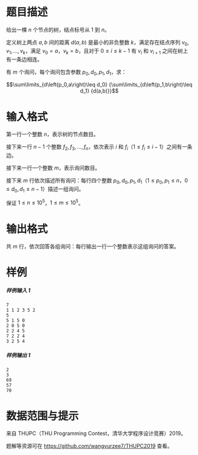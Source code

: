 
# 题目描述

给出一棵 $n$ 个节点的树，结点标号从 $1$ 到 $n$。

定义树上两点 $a,b$ 间的距离 $d\left( a,b\right)$ 是最小的非负整数 $k$，满足存在结点序列 $v_0,v_1,\dots ,v_k$，满足 $v_0=a$，$v_k=b$，且对于 $0\leq i\leq k-1$ 有 $v_i$ 和 $v_{i+1}$ 之间在树上有一条边相连。

有 $m$ 个询问，每个询问包含参数 $p_0,d_0,p_1,d_1$，求：

$$\sum\limits_{d\left(p_0,a\right)\leq d_0} {\sum\limits_{d\left(p_1,b\right)\leq d_1} {d(a,b)}}$$


# 输入格式

第一行一个整数 $n$，表示树的节点数目。

接下来一行 $n-1$ 个整数 $f_2 ,f_3 ,\dots, f_n$，依次表示 $i$ 和 $f_i$（$1\leq f_i\leq i-1$）之间有一条边。

接下来一行一个整数 $m$，表示询问数目。

接下来 $m$ 行依次描述所有询问：每行四个整数 $p_0,d_0,p_1,d_1$（$1\leq p_0 ,p_1\leq n$，$0\leq d_0 ,d_1\leq n-1$）描述一组询问。

保证 $1\leq n\leq 10^5$，$1\leq m\leq 10^5$。

# 输出格式

共 $m$ 行，依次回答各组询问：每行输出一行一个整数表示这组询问的答案。

# 样例

##### 样例输入 1

```plain
7
1 1 2 3 5 2
5
5 1 5 0
2 0 5 0
2 2 4 5
7 2 2 4
3 2 5 4
```

##### 样例输出 1

```plain
2
3
69
57
70
```

# 数据范围与提示

来自 THUPC（THU Programming Contest，清华大学程序设计竞赛）2019。

题解等资源可在 https://github.com/wangyurzee7/THUPC2019 查看。

